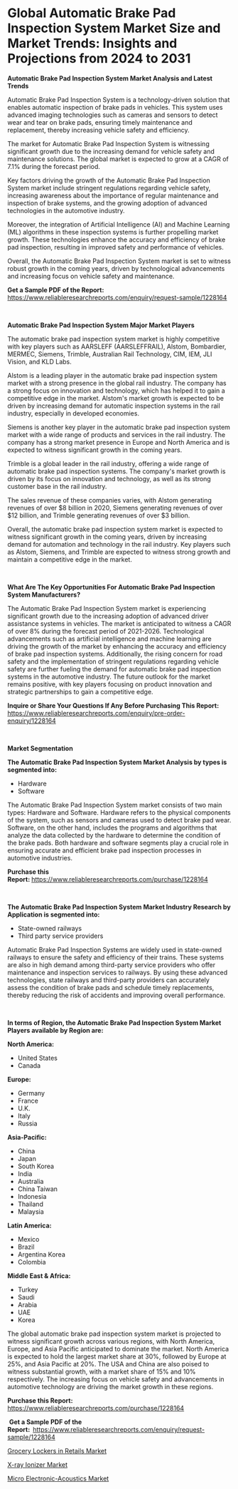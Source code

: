 <p><h1>Global Automatic Brake Pad Inspection System Market Size and Market Trends: Insights and Projections from 2024 to 2031</h1></p><p><strong>Automatic Brake Pad Inspection System Market Analysis and Latest Trends</strong></p>
<p><p>Automatic Brake Pad Inspection System is a technology-driven solution that enables automatic inspection of brake pads in vehicles. This system uses advanced imaging technologies such as cameras and sensors to detect wear and tear on brake pads, ensuring timely maintenance and replacement, thereby increasing vehicle safety and efficiency.</p><p>The market for Automatic Brake Pad Inspection System is witnessing significant growth due to the increasing demand for vehicle safety and maintenance solutions. The global market is expected to grow at a CAGR of 7.1% during the forecast period.</p><p>Key factors driving the growth of the Automatic Brake Pad Inspection System market include stringent regulations regarding vehicle safety, increasing awareness about the importance of regular maintenance and inspection of brake systems, and the growing adoption of advanced technologies in the automotive industry.</p><p>Moreover, the integration of Artificial Intelligence (AI) and Machine Learning (ML) algorithms in these inspection systems is further propelling market growth. These technologies enhance the accuracy and efficiency of brake pad inspection, resulting in improved safety and performance of vehicles.</p><p>Overall, the Automatic Brake Pad Inspection System market is set to witness robust growth in the coming years, driven by technological advancements and increasing focus on vehicle safety and maintenance.</p></p>
<p><strong>Get a Sample PDF of the Report:&nbsp;</strong> <a href="https://www.reliableresearchreports.com/enquiry/request-sample/1228164">https://www.reliableresearchreports.com/enquiry/request-sample/1228164</a></p>
<p>&nbsp;</p>
<p><strong>Automatic Brake Pad Inspection System Major Market Players</strong></p>
<p><p>The automatic brake pad inspection system market is highly competitive with key players such as AARSLEFF (AARSLEFFRAIL), Alstom, Bombardier, MERMEC, Siemens, Trimble, Australian Rail Technology, CIM, IEM, JLI Vision, and KLD Labs. </p><p>Alstom is a leading player in the automatic brake pad inspection system market with a strong presence in the global rail industry. The company has a strong focus on innovation and technology, which has helped it to gain a competitive edge in the market. Alstom's market growth is expected to be driven by increasing demand for automatic inspection systems in the rail industry, especially in developed economies.</p><p>Siemens is another key player in the automatic brake pad inspection system market with a wide range of products and services in the rail industry. The company has a strong market presence in Europe and North America and is expected to witness significant growth in the coming years.</p><p>Trimble is a global leader in the rail industry, offering a wide range of automatic brake pad inspection systems. The company's market growth is driven by its focus on innovation and technology, as well as its strong customer base in the rail industry.</p><p>The sales revenue of these companies varies, with Alstom generating revenues of over $8 billion in 2020, Siemens generating revenues of over $12 billion, and Trimble generating revenues of over $3 billion.</p><p>Overall, the automatic brake pad inspection system market is expected to witness significant growth in the coming years, driven by increasing demand for automation and technology in the rail industry. Key players such as Alstom, Siemens, and Trimble are expected to witness strong growth and maintain a competitive edge in the market.</p></p>
<p>&nbsp;</p>
<p><strong>What Are The Key Opportunities For Automatic Brake Pad Inspection System Manufacturers?</strong></p>
<p><p>The Automatic Brake Pad Inspection System market is experiencing significant growth due to the increasing adoption of advanced driver assistance systems in vehicles. The market is anticipated to witness a CAGR of over 8% during the forecast period of 2021-2026. Technological advancements such as artificial intelligence and machine learning are driving the growth of the market by enhancing the accuracy and efficiency of brake pad inspection systems. Additionally, the rising concern for road safety and the implementation of stringent regulations regarding vehicle safety are further fueling the demand for automatic brake pad inspection systems in the automotive industry. The future outlook for the market remains positive, with key players focusing on product innovation and strategic partnerships to gain a competitive edge.</p></p>
<p><strong>Inquire or Share Your Questions If Any Before Purchasing This Report:</strong> <a href="https://www.reliableresearchreports.com/enquiry/pre-order-enquiry/1228164">https://www.reliableresearchreports.com/enquiry/pre-order-enquiry/1228164</a></p>
<p>&nbsp;</p>
<p><strong>Market Segmentation</strong></p>
<p><strong>The Automatic Brake Pad Inspection System Market Analysis by types is segmented into:</strong></p>
<p><ul><li>Hardware</li><li>Software</li></ul></p>
<p><p>The Automatic Brake Pad Inspection System market consists of two main types: Hardware and Software. Hardware refers to the physical components of the system, such as sensors and cameras used to detect brake pad wear. Software, on the other hand, includes the programs and algorithms that analyze the data collected by the hardware to determine the condition of the brake pads. Both hardware and software segments play a crucial role in ensuring accurate and efficient brake pad inspection processes in automotive industries.</p></p>
<p><strong>Purchase this Report:&nbsp;</strong><a href="https://www.reliableresearchreports.com/purchase/1228164">https://www.reliableresearchreports.com/purchase/1228164</a></p>
<p>&nbsp;</p>
<p><strong>The Automatic Brake Pad Inspection System Market Industry Research by Application is segmented into:</strong></p>
<p><ul><li>State-owned railways</li><li>Third party service providers</li></ul></p>
<p><p>Automatic Brake Pad Inspection Systems are widely used in state-owned railways to ensure the safety and efficiency of their trains. These systems are also in high demand among third-party service providers who offer maintenance and inspection services to railways. By using these advanced technologies, state railways and third-party providers can accurately assess the condition of brake pads and schedule timely replacements, thereby reducing the risk of accidents and improving overall performance.</p></p>
<p>&nbsp;</p>
<p><strong>In terms of Region, the Automatic Brake Pad Inspection System Market Players available by Region are:</strong></p>
<p>
    <p> <strong> North America: </strong>
        <ul>
            <li>United States</li>
            <li>Canada</li>
        </ul>
        </p> 
    <p> <strong> Europe: </strong>
        <ul>
            <li>Germany</li>
            <li>France</li>
            <li>U.K.</li>
            <li>Italy</li>
            <li>Russia</li>
        </ul>
        </p> 
    <p> <strong> Asia-Pacific: </strong>
        <ul>
            <li>China</li>
            <li>Japan</li>
            <li>South Korea</li>
            <li>India</li>
            <li>Australia</li>
            <li>China Taiwan</li>
            <li>Indonesia</li>
            <li>Thailand</li>
            <li>Malaysia</li>
        </ul>
        </p> 
    <p> <strong> Latin America: </strong>
        <ul>
            <li>Mexico</li>
            <li>Brazil</li>
            <li>Argentina Korea</li>
            <li>Colombia</li>
        </ul>
        </p> 
    <p> <strong> Middle East & Africa: </strong>
        <ul>
            <li>Turkey</li>
            <li>Saudi</li>
            <li>Arabia</li>
            <li>UAE</li>
            <li>Korea</li>
        </ul>
    </p>
    </p>
<p><p>The global automatic brake pad inspection system market is projected to witness significant growth across various regions, with North America, Europe, and Asia Pacific anticipated to dominate the market. North America is expected to hold the largest market share at 30%, followed by Europe at 25%, and Asia Pacific at 20%. The USA and China are also poised to witness substantial growth, with a market share of 15% and 10% respectively. The increasing focus on vehicle safety and advancements in automotive technology are driving the market growth in these regions.</p></p>
<p><strong>Purchase this Report: </strong><a href="https://www.reliableresearchreports.com/purchase/1228164">https://www.reliableresearchreports.com/purchase/1228164</a></p>
<p>&nbsp;<strong>Get a Sample PDF of the Report:&nbsp;&nbsp;</strong><a href="https://www.reliableresearchreports.com/enquiry/request-sample/1228164">https://www.reliableresearchreports.com/enquiry/request-sample/1228164</a></p>
<p><strong></strong></p>
<p><p><a href="https://view.publitas.com/reportprime-1/grocery-lockers-in-retails-market-insights-market-players-and-forecast-till-2030/">Grocery Lockers in Retails Market</a></p><p><a href="https://view.publitas.com/reportprime-1/x-ray-ionizer-market-share-market-new-trends-analysis-report-by-type-by-application-by-end-use-by-region-and-segment-forecasts-2023-2030/">X-ray Ionizer Market</a></p><p><a href="https://view.publitas.com/reportprime-1/micro-electronic-acoustics-market-size-and-growth-market-segmentation-regional-and-country-breakdowns-and-market-trends-for-period-from-2023-2030/">Micro Electronic-Acoustics Market</a></p></p>